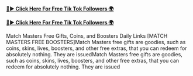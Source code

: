 
[**🔴► Click Here For Free Tik Tok Followers 🌍**](https://jimaddadel.github.io/Coin)

[**🔴► Click Here For Free Tik Tok Followers 🌍**](https://jimaddadel.github.io/Coin)

Match Masters Free Gifts, Coins, and Boosters Daily Links [MATCH MASTERS FREE BOOSTERS]Match Masters free gifts are goodies, such as coins, skins, lives, boosters, and other free extras, that you can redeem for absolutely nothing. They are issuedMatch Masters free gifts are goodies, such as coins, skins, lives, boosters, and other free extras, that you can redeem for absolutely nothing. They are issued
